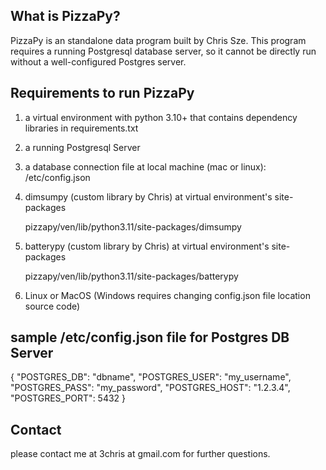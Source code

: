 What is PizzaPy?
---------------------
PizzaPy is an standalone data program built by Chris Sze. This program requires a running Postgresql database server, so it cannot be directly run without a well-configured Postgres server.

Requirements to run PizzaPy
-------------------------------
1. a virtual environment with python 3.10+ that contains dependency libraries in requirements.txt
2. a running Postgresql Server
3. a database connection file at local machine (mac or linux): /etc/config.json
4. dimsumpy (custom library by Chris) at virtual environment's site-packages
   
    pizzapy/ven/lib/python3.11/site-packages/dimsumpy
   
6. batterypy (custom library by Chris) at virtual environment's site-packages
   
    pizzapy/ven/lib/python3.11/site-packages/batterypy
   
8. Linux or MacOS (Windows requires changing config.json file location source code) 

sample /etc/config.json file for Postgres DB Server
-----------------------------------------------
{
"POSTGRES_DB": "dbname",
"POSTGRES_USER": "my_username",
"POSTGRES_PASS": "my_password",
"POSTGRES_HOST": "1.2.3.4",
"POSTGRES_PORT": 5432
}

Contact
-------------
please contact me at 3chris at gmail.com for further questions.
